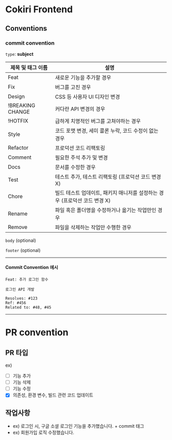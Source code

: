 # Cokiri Frontend

## Conventions

### commit convention

`type`: **subject**

| 제목 및 태그 이름 | 설명 |
| --- | --- |
| Feat | 새로운 기능을 추가할 경우 |
| Fix | 버그를 고친 경우 |
| Design | CSS 등 사용자 UI 디자인 변경 |
| !BREAKING CHANGE | 커다란 API 변경의 경우 |
| !HOTFIX | 급하게 치명적인 버그를 고쳐야하는 경우 |
| Style | 코드 포맷 변경, 세미 콜론 누락, 코드 수정이 없는 경우 |
| Refactor | 프로덕션 코드 리팩토링 |
| Comment | 필요한 주석 추가 및 변경 |
| Docs | 문서를 수정한 경우 |
| Test | 테스트 추가, 테스트 리팩토링 (프로덕션 코드 변경 X) |
| Chore | 빌드 테스트 업데이트, 패키지 매니저를 설정하는 경우 (프로덕션 코드 변경 X) |
| Rename | 파일 혹은 폴더명을 수정하거나 옮기는 작업만인 경우 |
| Remove | 파일을 삭제하는 작업만 수행한 경우 |

`body` (optional)

`footer` (optional)

***

#### Commit Convention 에시
```
Feat: 추가 로그인 함수

로그인 API 개발

Resolves: #123
Ref: #456
Related to: #48, #45
```
***

# PR convention

## PR 타입

ex)
- [ ] 기능 추가
- [ ] 기능 삭제
- [ ] 기능 수정
- [x] 의존성, 환경 변수, 빌드 관련 코드 업데이트

## 작업사항
- ex) 로그인 시, 구글 소셜 로그인 기능을 추가했습니다. + commit 태그
- ex) 회원가입 로직 수정했습니다.
